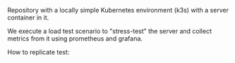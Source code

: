Repository with a locally simple Kubernetes environment (k3s) with a server container in it.

We execute a load test scenario to "stress-test" the server and collect metrics from it using prometheus and grafana.

How to replicate test:
